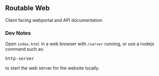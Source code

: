 Routable Web
---

Client facing webportal and API documentation

### Dev Notes
Open `index.html` in a web browser with `/server` running, or use a nodejs command such as:
<pre>
http-server
</pre>

to start the web server for the website locally.
